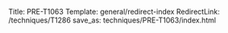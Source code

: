 Title: PRE-T1063
Template: general/redirect-index
RedirectLink: /techniques/T1286
save_as: techniques/PRE-T1063/index.html